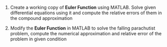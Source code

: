 1. Create a working copy of **Euler Function** using MATLAB. Solve given differential equations using it and compute the relative errors of them  in the compound approximation

2. Modify the **Euler Function** in MATLAB to solve the falling parachutist problem, compute the numerical approximation and relative error of the problem in given condition
